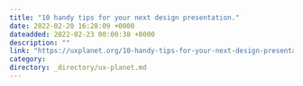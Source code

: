 ```yaml
---
title: "10 handy tips for your next design presentation."
date: 2022-02-20 16:28:09 +0000
dateadded: 2022-02-23 00:00:38 +0000
description: ""
link: "https://uxplanet.org/10-handy-tips-for-your-next-design-presentation-c08c22e21af2?source=rss----819cc2aaeee0---4"
category:
directory: _directory/ux-planet.md
---
```

